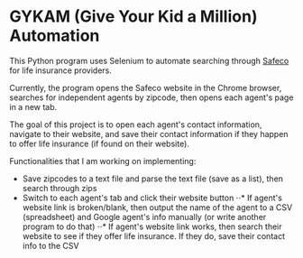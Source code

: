 # GYKAM (Give Your Kid a Million) Automation

This Python program uses Selenium to automate searching through [Safeco](https://www.safeco.com) for life insurance providers.

Currently, the program opens the Safeco website in the Chrome browser, searches for independent agents by zipcode, then opens each agent's page in a new tab.

The goal of this project is to open each agent's contact information, navigate to their website, and save their contact information if they happen to offer life insurance (if found on their website).

Functionalities that I am working on implementing:
* Save zipcodes to a text file and parse the text file (save as a list), then search through zips
* Switch to each agent's tab and click their website button
⋅⋅* If agent's website link is broken/blank, then output the name of the agent to a CSV (spreadsheet) and Google agent's info manually (or write another program to do that)
⋅⋅* If agent's website link works, then search their website to see if they offer life insurance. If they do, save their contact info to the CSV
